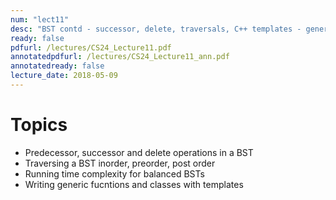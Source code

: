 ```yaml
---
num: "lect11"
desc: "BST contd - successor, delete, traversals, C++ templates - generic BSTs "
ready: false
pdfurl: /lectures/CS24_Lecture11.pdf
annotatedpdfurl: /lectures/CS24_Lecture11_ann.pdf
annotatedready: false
lecture_date: 2018-05-09
---
```


# Topics

* Predecessor, successor and delete operations in a BST
* Traversing a BST inorder, preorder, post order
* Running time complexity for balanced BSTs
* Writing generic fucntions and classes with templates
